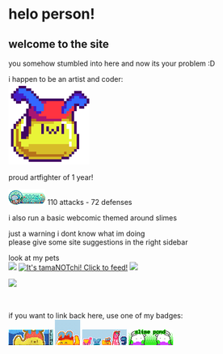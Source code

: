 ---
---
# helo person!  
## welcome to the site

you somehow stumbled into here and now its your problem :D  

i happen to be an artist and coder:  
![sappy](/assets/honey/site_intro.png)

proud artfighter of 1 year!

<img src="/assets/images/blinkers/stamp_seafoam.png" alt="artfight-seafoam">
110 attacks - 72 defenses


i also run a basic webcomic themed around slimes

just a warning i dont know what im doing  
please give some site suggestions in the right sidebar  


look at my pets  
<a href="https://wobble.town/visit/2096"><img src="https://wobble.town/visit/2096/wobble.gif"></a>
<a href="https://tamanotchi.world/14450c"><img src="https://tamanotchi.world/i/14450" alt="It's tamaNOTchi! Click to feed!"></a>
<a href="https://pfq.link/?d2_lL"><img src="https://pfq.link/?d2_lL=party_oras.png" style="max-height: 48px;" /></a>

<a href="https://www.exophase.com/user/candycanearter07/"><img src="https://card.exophase.com/2/0/268504.png?1722802555"></a>  

<br><script src="https://silly.possiblyaxolotl.com/ring/webstring.js"></script>
<div id='apartment-webring'>
     <script type="text/javascript" src="https://darkosparko.nekoweb.org/webrings/apartments-webring/apartment-webring-variables.js"></script>
     <script type="text/javascript" src="https://darkosparko.nekoweb.org/webrings/apartments-webring/apartment-webring-widget.js"></script>
</div> 

if you want to link back here, use one of my badges:  
<img src="/assets/images/blinkers/candycane.gif" alt="badge-fanmade">
<img src="/assets/images/blinkers/site_badge_50x.png" alt="badge_50x">
<img src="/assets/images/blinkers/site_badge_88x.png" alt="badge_88x">
<img src="/assets/images/blinkers/site_badge_goo88x.png" alt="badge_goomy_88x">
